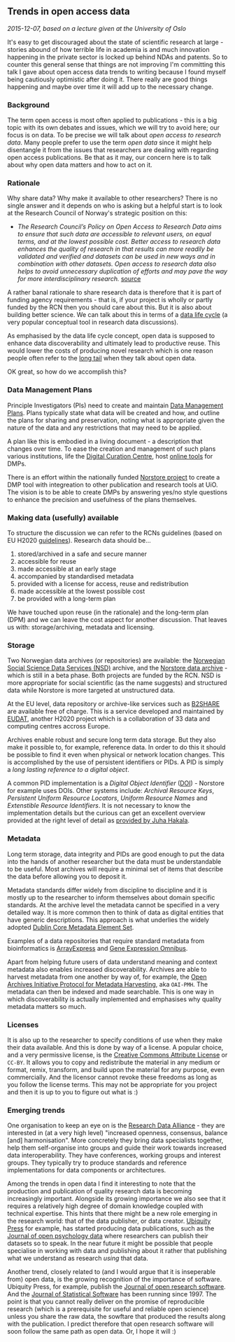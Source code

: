 
## Trends in open access data

_2015-12-07, based on a lecture given at the University of Oslo_

It's easy to get discouraged about the state of scientific research at large - stories abound of how terrible life in academia is and much innovation happening in the private sector is locked up behind NDAs and patents. So to counter this general sense that things are not improving I'm committing this talk I gave about open access data trends to writing because I found myself being cautiously optimistic after doing it. There really are good things happening and maybe over time it will add up to the necessary change.

### Background

The term open access is most often applied to publications - this is a big topic with its own debates and issues, which we will try to avoid here; our focus is on data. To be precise we will talk about _open access to research data_. Many people prefer to use the term _open data_ since it might help disentangle it from the issues that researchers are dealing with regarding open access publications. Be that as it may, our concern here is to talk about why open data matters and how to act on it.

### Rationale

Why share data? Why make it available to other researchers? There is no single answer and it depends on who is asking but a helpful start is to look at the Research Council of Norway's strategic position on this:

* _The Research Council’s Policy on Open Access to Research Data aims to ensure that such data are accessible to relevant users, on equal terms, and at the lowest possible cost. Better access to research data enhances the quality of research in that results can more readily be validated and verified and datasets can be used in new ways and in combination with other datasets. Open access to research data also helps to avoid unnecessary duplication of efforts and may pave the way for more interdisciplinary research._ [source](http://www.forskningsradet.no/en/Article/Open_access_to_research_data/1240958527698?lang=en)

A rather banal rationale to share research data is therefore that it is part of funding agency requirements - that is, if your project is wholly or partly funded by the RCN then you should care about this. But it is also about building better science. We can talk about this in terms of a [data life cycle](http://www.data-archive.ac.uk/create-manage/life-cycle) (a very popular conceptual tool in research data discussions). 

As emphasised by the data life cycle concept, open data is supposed to enhance data discoverability and ultimately lead to productive reuse. This would lower the costs of producing novel research which is one reason people often refer to the [long tail](https://en.wikipedia.org/wiki/Long_tail) when they talk about open data.

OK great, so how do we accomplish this?

### Data Management Plans

Principle Investigators (PIs) need to create and maintain [Data Management Plans](http://www.dcc.ac.uk/resources/data-management-plans). Plans typically state what data will be created and how, and outline the plans for sharing and preservation, noting what is appropriate given the nature of the data and any restrictions that may need to be applied.

A plan like this is embodied in a living document - a description that changes over time. To ease the creation and management of such plans various institutions, life the [Digital Curation Centre](http://www.dcc.ac.uk/), host [online tools](https://dmponline.dcc.ac.uk/) for DMPs.

There is an effort within the nationally funded [Norstore project](https://www.sigma2.no/content/norstore-services) to create a DMP tool with integreation to other publication and research tools at UiO. The vision is to be able to create DMPs by answering yes/no style questions to enhance the precision and usefulness of the plans themselves.

### Making data (usefully) available

To structure the discussion we can refer to the RCNs guidelines (based on EU H2020 [guidelines](http://ec.europa.eu/research/participants/data/ref/h2020/grants_manual/hi/oa_pilot/h2020-hi-oa-pilot-guide_en.pdf)). Research data should be...

1. stored/archived in a safe and secure manner
2. accessible for reuse
3. made accessible at an early stage
4. accompanied by standardised metadata
5. provided with a license for access, reuse and redistribution
6. made accessible at the lowest possible cost
7. be provided with a long-term plan

We have touched upon reuse (in the rationale) and the long-term plan (DPM) and we can leave the cost aspect for another discussion. That leaves us with: storage/archiving, metadata and licensing.

### Storage

Two Norwegian data archives (or repositories) are available: the [Norwegian Social Science Data Services (NSD)](http://www.nsd.uib.no/nsddata/arkivering/en/001_deposit_data.html) archive, and the [Norstore data archive](https://www.norstore.no/services/archive) - which is still in a beta phase. Both projects are funded by the RCN. NSD is more appropriate for social scientific (as the name suggests) and structured data while Norstore is more targeted at unstructured data. 

At the EU level, data repository or archive-like services such as [B2SHARE](https://b2share.eudat.eu/?ln=en) are available free of charge. This is a service developed and maintained by [EUDAT](http://eudat.eu/), another H2020 project which is a collaboration of 33 data and computing centres accross Europe.

Archives enable robust and secure long term data storage. But they also make it possible to, for example, reference data. In order to do this it should be possible to find it even when physical or network location changes. This is accomplished by the use of persistent identifiers or PIDs. A PID is simply a _long lasting reference to a digital object_.

A common PID implementation is a _Digital Object Identifier_ ([DOI](https://www.doi.org/)) - Norstore for example uses DOIs. Other systems include: _Archival Resource Keys_, _Persistent Uniform Resource Locators_, _Uniform Resource Names_ and _Extenstible Resource Identifiers_. It is not necessary to know the implementation details but the curious can get an excellent overview provided at the right level of detail as [provided by Juha Hakala](http://www.metadaten-twr.org/2010/10/13/persistent-identifiers-an-overview/).

### Metadata

Long term storage, data integrity and PIDs are good enough to put the data into the hands of another researcher but the data must be understandable to be useful. Most archives will require a minimal set of items that describe the data before allowing you to deposit it. 

Metadata standards differ widely from discipline to discipline and it is mostly up to the researcher to inform themselves about domain specific standards. At the archive level the metadata cannot be specified in a very detailed way. It is more common then to think of data as digital entities that have generic descriptions. This approach is what underlies the widely adopted [Dublin Core Metadata Element Set](http://dublincore.org/documents/dces/).

Examples of a data repositories that require standard metadata from bioinformatics is [ArrayExpress](https://www.ebi.ac.uk/arrayexpress/) and [Gene Expression Omnibus](http://www.ncbi.nlm.nih.gov/geo/).

Apart from helping future users of data understand meaning and context metadata also enables increased discoverability. Archives are able to harvest metadata from one another by way of, for example, the [Open Archives Initiative Protocol for Metadata Harvesting](https://www.openarchives.org/pmh/), aka `OAI-PMH`. The metadata can then be indexed and made searchable. This is one way in which discoverability is actually implemented and emphasises why quality metadata matters so much.

### Licenses

It is also up to the researcher to specify conditions of use when they make their data available. And this is done by way of a license. A popular choice, and a very permissive license, is the [Creative Commons Attribute License](https://creativecommons.org/licenses/by/2.0/) or `CC-BY`. It allows you to copy and redistribute the material in any medium or format, remix, transform, and build upon the material for any purpose, even commercially. And the licensor cannot revoke these freedoms as long as you follow the license terms. This may not be appropriate for you project and then it is up to you to figure out what is :)

### Emerging trends

One organisation to keep an eye on is the [Research Data Alliance](https://rd-alliance.org/) - they are interested in (at a very high level) "increased openness, consensus, balance [and] harmonisation". More concretely they bring data specialists together, help them self-organise into groups and guide their work towards increased data interoperability. They have conferences, working groups and interest groups. They typically try to produce standards and reference implementations for data components or architectures.

Among the trends in open data I find it interesting to note that the production and publication of quality research data is becoming increasingly important. Alongside its growing importance we also see that it requires a relatively high degree of domain knowledge coupled with technical expertise. This hints that there might be a new role emerging in the research world: that of the data publisher, or data creator. [Ubiquity Press](http://www.ubiquitypress.com/) for example, has started producing data publications, such as the [Journal of open psychology data](http://openpsychologydata.metajnl.com/articles/10.5334/jopd.aj/) where researchers can publish their datasets so to speak. In the near future it might be possible that people specialise in working with data and publishing about it rather that publishing what we understand as research _using_ that data.

Another trend, closely related to (and I would argue that it is inseperable from) open data, is the growing recognition of the importance of software. Ubiquity Press, for example, publish the [Journal of open research software](http://openresearchsoftware.metajnl.com/). And the [Journal of Statistical Software](http://www.jstatsoft.org/index) has been running since 1997. The point is that you cannot really deliver on the promise of reproducible research (which is a prerequisite for useful and reliable open science) unless you share the raw data, the sowftare that produced the results along with the publication. I predict therefore that open research software will soon follow the same path as open data. Or, I hope it will :)
